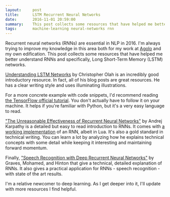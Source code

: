 ```yaml
---
layout:     post
title:      LSTM Recurrent Neural Networks
date:       2016-11-01 20:59:00
summary:    This post collects some resources that have helped me better understand RNNs and specifically, Long Short-Term Memory (LSTM) networks.
tags:       machine-learning neural-networks rnn
---
```


Recurrent neural networks (RNNs) are essential in NLP in 2016. I'm always trying to improve my knowledge in this area both for my work at [Agolo](http://agolo.com) and my own edification. This post collects some resources that have helped me better understand RNNs and specifically, Long Short-Term Memory (LSTM) networks.

[Understanding LSTM Networks](http://colah.github.io/posts/2015-08-Understanding-LSTMs/) by Christopher Olah is an incredibly good introductory resource. In fact, all of his blog posts are great resources. He has a clear writing style and uses illuminating illustrations.

For a more concrete example with code snippets, I'd recommend reading [the TensorFlow official tutorial](https://www.tensorflow.org/versions/master/tutorials/recurrent/index.html). You don't actually have to follow it on your machine. It helps if you're familiar with Python, but it's a very easy language to read.

["The Unreasonable Effectiveness of Recurrent Neural Networks"](http://karpathy.github.io/2015/05/21/rnn-effectiveness/) by Andrej Karpathy is a detailed but easy to read introduction to RNNs. It comes with [a working implementation](https://github.com/karpathy/char-rnn) of an RNN, albeit in Lua. It's also a gold standard in technical writing. You can learn a lot by analyzing how he explains technical concepts with some detail while keeping it interesting and maintaining forward momentum.

Finally, ["Speech Recognition with Deep Recurrent Neural Networks"](https://arxiv.org/pdf/1303.5778.pdf) by Graves, Mohamed, and Hinton that give a technical, detailed explanation of RNNs. It also gives a practical application for RNNs - speech recognition - with state of the art results.

I'm a relative newcomer to deep learning. As I get deeper into it, I'll update with more resources I find helpful.